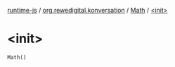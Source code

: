 [runtime-js](../../index.md) / [org.rewedigital.konversation](../index.md) / [Math](index.md) / [&lt;init&gt;](./-init-.md)

# &lt;init&gt;

`Math()`